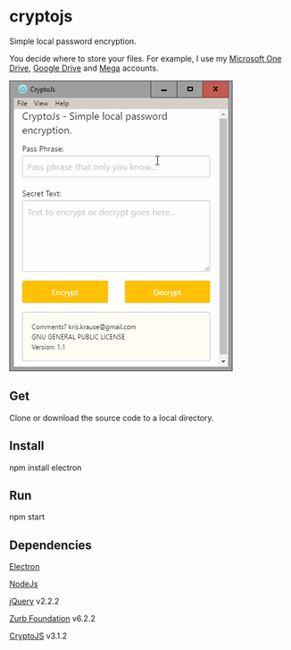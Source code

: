 # cryptojs
Simple local password encryption.

You decide where to store your files.  For example, I use my [Microsoft One Drive](http://onedrive.live.com/), [Google Drive](https://www.google.com/drive) and [Mega](https://mega.nz/) accounts.

![Screenshot](https://github.com/dragthor/cryptojs/blob/master/screenshots/screenshot.png?raw=true)

## Get
Clone or download the source code to a local directory.

## Install
npm install electron

## Run
npm start

## Dependencies

[Electron](http://electron.atom.io/)

[NodeJs](https://nodejs.org)

[jQuery](http://jquery.com/) v2.2.2

[Zurb Foundation](http://foundation.zurb.com/) v6.2.2

[CryptoJS](https://code.google.com/archive/p/crypto-js/) v3.1.2